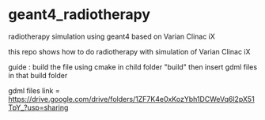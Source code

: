 # geant4_radiotherapy
radiotherapy simulation using geant4 based on Varian Clinac iX

this repo shows how to do radiotherapy with simulation of Varian Clinac iX 

guide : build the file using cmake in child folder "build" then insert gdml files in that build folder 


gdml files link = https://drive.google.com/drive/folders/1ZF7K4e0xKozYbh1DCWeVq6l2pX51TpY_?usp=sharing

